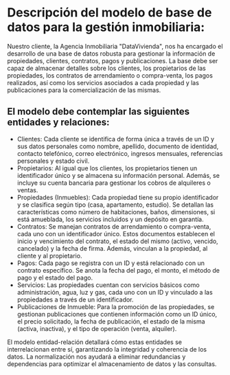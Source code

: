 # Descripción del modelo de base de datos para la gestión inmobiliaria:

Nuestro cliente, la Agencia Inmobiliaria "DataVivienda", nos ha encargado el desarrollo de una base de datos robusta para gestionar la información de propiedades, clientes, contratos, pagos y publicaciones. La base debe ser capaz de almacenar detalles sobre los clientes, los propietarios de las propiedades, los contratos de arrendamiento o compra-venta, los pagos realizados, así como los servicios asociados a cada propiedad y las publicaciones para la comercialización de las mismas.

## El modelo debe contemplar las siguientes entidades y relaciones:
 
- Clientes: Cada cliente se identifica de forma única a través de un ID y sus datos personales como nombre, apellido, documento de identidad, contacto telefónico, correo electrónico, ingresos mensuales, referencias personales y estado civil.
- Propietarios: Al igual que los clientes, los propietarios tienen un identificador único y se almacena su información personal. Además, se incluye su cuenta bancaria para gestionar los cobros de alquileres o ventas.
- Propiedades (Inmuebles): Cada propiedad tiene su propio identificador y se clasifica según tipo (casa, apartamento, estudio). Se detallan las características como número de habitaciones, baños, dimensiones, si está amueblada, los servicios incluidos y un depósito en garantía.
- Contratos: Se manejan contratos de arrendamiento o compra-venta, cada uno con un identificador único. Estos documentos establecen el inicio y vencimiento del contrato, el estado del mismo (activo, vencido, cancelado) y la fecha de firma. Además, vinculan a la propiedad, al cliente y al propietario.
- Pagos: Cada pago se registra con un ID y está relacionado con un contrato específico. Se anota la fecha del pago, el monto, el método de pago y el estado del pago.
- Servicios: Las propiedades cuentan con servicios básicos como administración, agua, luz y gas, cada uno con un ID y vinculado a las propiedades a través de un identificador.
- Publicaciones de Inmueble: Para la promoción de las propiedades, se gestionan publicaciones que contienen información como un ID único, el precio solicitado, la fecha de publicación, el estado de la misma (activa, inactiva), y el tipo de operación (venta, alquiler).
  
El modelo entidad-relación detallará cómo estas entidades se interrelacionan entre sí, garantizando la integridad y coherencia de los datos. La normalización nos ayudará a eliminar redundancias y dependencias para optimizar el almacenamiento de datos y las consultas.
